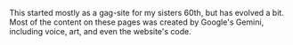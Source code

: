 This started mostly as a gag-site for my sisters 60th, but has evolved a bit.  Most of the content on these pages was created by Google's 
Gemini, including voice, art, and even the website's code.
